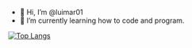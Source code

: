 - 👋 Hi, I’m @luimar01
- 🌱 I’m currently learning how to code and program.

[![Top Langs](https://github-readme-stats.vercel.app/api/top-langs/?username=luimar01&hide=javascript,TypeScript)](https://github.com/anuraghazra/github-readme-stats)

<!---
luimar01/luimar01 is a ✨ special ✨ repository because its `README.md` (this file) appears on your GitHub profile.
You can click the Preview link to take a look at your changes.
--->
